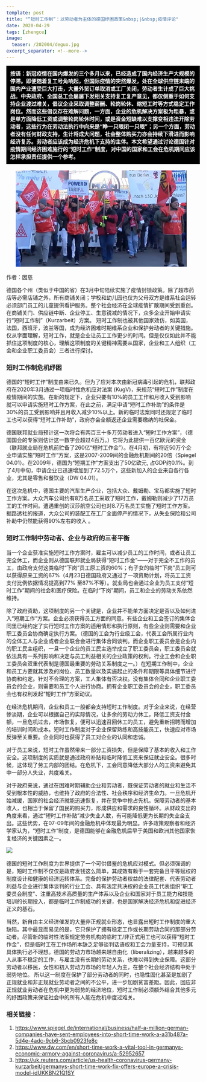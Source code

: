 ```yaml
---
template: post
title: "“短时工作制”：以劳动者为主体的德国纾困政策&nbsp;|&nbsp;疫情评论"
date: 2020-04-29
tags: [zhengce]
image:
  teaser: /202004/deguo.jpg
excerpt_separator: <!--more-->
---
```


<div style="width:98%;padding:10px;background-color:black;color:white;margin:0;">
<strong>按语：新冠疫情在国内爆发的三个多月以来，已经造成了国内经济生产大规模的停滞。即便随着复工号角响起，但国际疫情的突然爆发，处在全球供应链末端的国内产业遭受巨大打击，大量外贸订单取消或工厂关闭，劳动者生计成了巨大挑战。中央政府、全国总工会屡屡下发相关支持复工复产意见，都仅侧重于如何支持企业渡过难关，倡议企业采取调整薪酬、轮岗轮休、缩短工时等方式稳定工作岗位。然而这些倡议存在难解问题，一方面，企业的危机解决方案极为粗暴，或是单方面降低工资或调整轮岗轮休时间，或是资金短缺难以支撑变相违法开除劳动者，这些行为在劳动法执行中向来是“睁一只眼闭一只眼”；另一个方面，劳动者没有任何财政支持，生计将成大问题，社会整体购买力亦会持续下滑进而影响经济复苏。劳动者应该成为经济危机下支持的主体。本文希望通过讨论德国针对疫情期间经济困难施行的“短时工作”制度，对中国的国家和工会在危机期间应该怎样承担责任提供一个参考。
</strong>
<br>
</div>
<br>

<div style="text-align:center"><img src="/images/202004/deguo.jpg" width="90%"></div>

作者：因慈

德国各个州（类似于中国的省）在3月中旬陆续实施了疫情封锁政策。除了超市药店等必需店铺之外，所有商铺关闭；学校和幼儿园也仅为父母双方是维系社会运转必须部门员工的儿童提供看护服务。整个社会经济在全球疫情扩散期间受到重创。在商铺关门、供应链中断、企业停工、生意锐减的情况下，众多企业开始申请实行“短时工作制”（Kurzarbeit）方案。 短时工作制也被其他国家效仿，如英国，法国，西班牙，波兰等国，成为经济困难时期维系企业和保护劳动者的关键措施。仅从字面理解，短时工作，就是企业让员工工作更少的时间。但是仅仅如此并不能抓住这项制度的核心，理解这项制度的关键精神需要从国家，企业和工人组织（工会和企业职工委员会）三者进行探讨。

### 短时工作制危机纾困

德国的“短时工作”制度由来已久。但为了应对本次由新冠病毒引起的危机，联邦政府在2020年3月通过一项临时性危机应对法案 (KugV)，来规范“短时工作”制度在疫情期间的实施。在新的规定下，企业只要有10%的员工工作和月收入受到影响就可以申请实施短时工作方案，在此之前，满足申请“短时工作补助”的条件是30%的员工受到影响并且月收入减少10%以上。新的临时法案同时还规定了临时工也可以获得“短时工作补助”，政府亦会全额返还企业需要缴纳的社保金。

德国联邦就业局预计这一次将会有两百三十多万劳动者进入“短时工作方案”，（德国国会的专家则估计这一数字会超过4百万。）它将为此提供一百亿欧元的资金（联邦就业局在危机前贮备了260亿“短时工作金”）。在4月初，有将近50万个企业申请实施“短时工作”方案，这是2007-2009间的金融危机期间的20倍（Spiegel 04.01）。在2009年，德国为“短期工作”方案支出了50亿欧元, 占GDP约0.1%。到了4月中旬，申请企业已迅速增加到了72.5万个，这些新加入的企业来自各行各业，尤其是零售和餐饮业（DW 04.01）。

在这次危机中，德国主要的汽车生产企业，包括大众、戴姆勒、宝马都实施了短时工作方案。大众汽车公司约有8万名员工采取了短时工作，戴姆勒则减少了17万员工的工作时间。遭遇重创的汉莎航空公司也对8.7万名员工实施了短时工作方案。据路透社的报道，大众公司的装配工在工厂全面停产的情况下，从失业保险和公司补助中仍然能获得90%左右的收入 。

### 短时工作制中劳动者、企业与政府的三者平衡 

当一个企业获准实施短时工作方案时，雇主可以减少员工的工作时间，或者让员工完全休工，而企业则从德国联邦就业局获得“短时工作金”——对于完全不工作的员工，由政府支付这类临时“下岗”员工原工资的60%；有子女的临时“下岗”员工则可以获得原来工资的67%（4月23日德国政府又通过了一项资助计划，将员工工资支付比例依据情况提高到77% 至87%不等）。就业局也会通过企业为员工支付“短时工作”期间的社会和医疗保险。在临时“下岗”期间，员工和企业的劳动关系依然维持。

除了政府资助，这项制度的另一个关键是，企业并不能单方面决定是否以及如何进入“短期工作”方案。企业必须获得员工方面的同意。有些企业和工会签订的集体合同里已经约定了实行短时工作方案的适用情形和执行原则，有些企业则需要和企业职工委员会协商确定执行方案。（德国的工会为行业级工会，代表工会所属行业内的全体工人与企业或者企业联合会进行集体合同谈判。而企业职工委员会是企业内的职工民主组织，一旦一个企业的员工民主选举成立了职工委员会，职工委员会就依法具有一系列影响和决定与员工利益相关的企业政策的权利。行业工会和企业职工委员会双重代表制是德国最重要的劳动关系制度之一。）在短期工作制中，企业和员工方要就其涉及的岗位、员工数量以及实施起止的条件和期限等具体细节进行协商和约定。针对不合理的方案，工人集体有否决权。没有集体合同和企业职工委员会的企业，则需要和员工个人进行协商。拥有企业职工委员会的企业，职工委员会也有权利发起“短时工作”方案动议。

在经济危机期间，企业和员工一般都会支持短时工作制度。对于企业来说，在经营惨淡期，企业可以根据自己的实际情况，让多余的劳动力休工，降低工资支付金额，一旦危机过去，市场恢复，便可以迅速召回休工的员工，避免重新招聘而增加的培训时间和成本。短时工作制度对于企业保留熟练和高技能员工，快速应对市场反弹至关重要。企业同时也获得了员工对企业的认同和忠诚。

对于员工来说，短时工作虽然带来一部分工资损失，但是保障了基本的收入和工作安全。这项制度的实质就是通过政府补贴和临时降低工资来保证就业安全。很多时候，这体现了劳工内部的团结。在危机下，工会同意降低大部分人的工资来避免其中一部分人失业，共度难关。

对于政府来说，通过在困难时期辅助企业和劳动者，既保证劳动者的就业和生活不受到根本性的威胁，也维持了政府的合法性、社会秩序和经济生命力。一旦危机开始减缓，国家的社会经济就能迅速恢复，并在竞争中抢占先机。保障劳动者的基本收入，也相当于保留了国民的购买力，形成供应和需求的良性循环。从财政支出的角度来看，通过“短时工作补贴”减少失业人数，有可能降低更为长期的失业金支出。这些优势，在07-09年间的金融危机中体现最为明显。许多政策观察者和经济学家认为，“短时工作”制度，是德国能够在金融危机后早于美国和欧洲其他国家恢复经济的关键因素之一。

![](https://i.imgur.com/sc8IDtw.jpg)

德国的短时工作制度为世界提供了一个可供借鉴的危机应对模式。但必须强调的是，短时工作制不仅仅是政府发钱这么简单，其成效有赖于一套完备且平等赋权的制度设计和健康的经济运转体系。完备的保护劳动者权益的法律配套、代表劳动者利益与企业进行集体谈判的行业工会、具有法定共决权的企业员工代表组织“职工委员会制度”、注重高技术高质量的生产体系以及企业和国家对于员工能力和技能培训的长期投入，都是临时工作制成功的关键，也是国家解决经济危机和促进经济正义的基石。

当然，新自由主义经济催发的大量非正规就业形态，也显露出短时工作制度的重大缺陷。其中最显而易见的是，它只保护了拥有稳定工作或长期劳动合同的那部分劳动者。尽管新的临时性法案规定劳务机构的临时工/非正式用工也可以获得“短时工作金”，但是临时工在工作场所本缺乏足够谈判话语权和工会力量支持，可预见其具体执行必不理想。德国的劳动力市场越来越自由化（liberalizing），越来越多的人从事不稳定的工作，与雇主没有长期的劳动关系，也难以得到失业保障。这部分劳动者以移民，女性和初入劳动力市场的年轻人为主，在整个社会经济结构中处于弱势地位。 所以这一制度在保护了部分劳动者的同时，也隐性固化甚至是加剧了正规就业和非正规就业劳动者之间的不公平，进一步加剧贫富差距。因此，回应非正规就业劳动者在危机中更为弱势的经济地位，短时工作制必须额外结合其他多元的纾困政策来保证社会中的所有人能在危机中度过难关。

### 相关链接：
1.  https://www.spiegel.de/international/business/half-a-million-german-companies-have-sent-employees-into-short-time-work-a-a31b487a-5d4e-4adc-9cb6-3bcb0923fe8c
2. https://www.dw.com/en/short-time-work-a-vital-tool-in-germanys-economic-armory-against-coronavirus/a-52952657
3. https://uk.reuters.com/article/us-health-coronavirus-germany-kurzarbeit/germanys-short-time-work-fix-offers-europe-a-crisis-model-idUKKBN21Q1SY